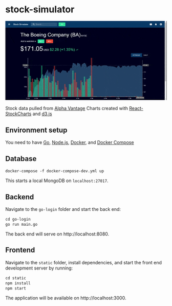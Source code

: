 # stock-simulator

![](stockView.gif)

Stock data pulled from [Alpha Vantage](https://www.alphavantage.co/documentation/)
Charts created with [React-StockCharts](http://rrag.github.io/react-stockcharts/documentation.html) and [d3.js](https://github.com/d3/d3/wiki)

## Environment setup

You need to have [Go](https://golang.org/),
[Node.js](https://nodejs.org/),
[Docker](https://www.docker.com/), and
[Docker Compose](https://docs.docker.com/compose/)


## Database

```
docker-compose -f docker-compose-dev.yml up
```

This starts a local MongoDB on `localhost:27017`.

## Backend
Navigate to the `go-login` folder and start the back end:

```
cd go-login
go run main.go
```
The back end will serve on http://localhost:8080.

## Frontend
Navigate to the `static` folder, install dependencies,
and start the front end development server by running:
```
cd static
npm install
npm start
```
The application will be available on http://localhost:3000.
